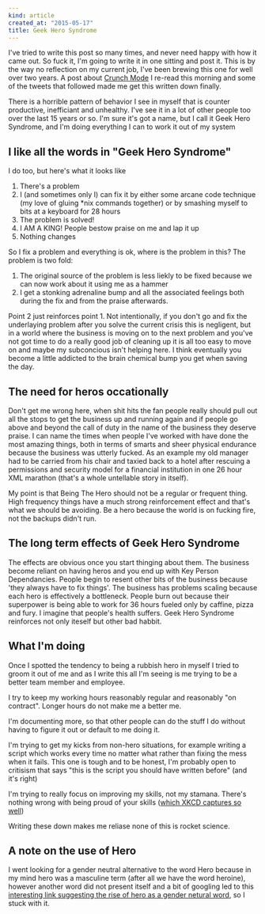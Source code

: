 ```yaml
---
kind: article
created_at: "2015-05-17"
title: Geek Hero Syndrome
---
```



I've tried to write this post so many times, and never need happy with how it came out.  So fuck it, I'm going to write it in one sitting and post it.  This is by the way no reflection on my current job, I've been brewing this one for well over two years. A post about [Crunch Mode](http://chadfowler.com/blog/2014/01/22/the-crunch-mode-antipattern/) I re-read this morning and some of the tweets that followed made me get this written down finally.

There is a horrible pattern of behavior I see in myself that is counter productive, inefficiant and unhealthy.  I've see it in a lot of other people too over the last 15 years or so.  I'm sure it's got a name, but I call it Geek Hero Syndrome, and I'm doing everything I can to work it out of my system

## I like all the words in "Geek Hero Syndrome"

I do too, but here's what it looks like

1. There's a problem
2. I (and sometimes only I) can fix it by either some arcane code technique (my love of gluing *nix commands together) or by smashing myself to bits at a keyboard for 28 hours
3. The problem is solved!
4. I AM A KING!  People bestow praise on me and lap it up
5. Nothing changes

So I fix a problem and everything is ok, where is the problem in this?  The problem is two fold:

1. The original source of the problem is less liekly to be fixed because we can now work about it using me as a hammer
2. I get a stonking adrenaline bump and all the associated feelings both during the fix and from the praise afterwards.

Point 2 just reinforces point 1.  Not intentionally, if you don't go and fix the underlaying problem after you solve the current crisis this is negligent, but in a world where the business is moving on to the next problem and you've not got time to do a really good job of cleaning up it is all too easy to move on and maybe my subconcious isn't helping here.  I think eventually you become a little addicted to the brain chemical bump you get when saving the day.

## The need for heros occationally

Don't get me wrong here, when shit hits the fan people really should pull out all the stops to get the business up and running again and if people go above and beyond the call of duty in the name of the business they deserve praise.  I can name the times when people I've worked with have done the most amazing things, both in terms of smarts and sheer physical endurance because the business was utterly fucked.  As an example my old manager had to be carried from his chair and taxied back to a hotel after rescuing a permissions and security model for a financial institution in one 26 hour XML marathon (that's a whole untellable story in itself).

My point is that Being The Hero should not be a regular or frequent thing.  High frequency things have a much strong reinforcement effect and that's what we should be avoiding.  Be a hero because the world is on fucking fire, not the backups didn't run.

## The long term effects of Geek Hero Syndrome

The effects are obvious once you start thinging about them.  The business become reliant on having heros and you end up with Key Person Dependancies.  People begin to resent other bits of the business because 'they always have to fix things'.  The business has problems scaling because each hero is effectively a bottleneck.  People burn out because their superpower is being able to work for 36 hours fueled only by caffine, pizza and fury.  I imagine that people's health suffers.  Geek Hero Syndrome reinforces not only iteself but other bad habbit.

## What I'm doing

Once I spotted the tendency to being a rubbish hero in myself I tried to groom it out of me and as I write this all I'm seeing is me trying to be a better team member and employee.

I try to keep my working hours reasonably regular and reasonably "on contract".  Longer hours do not make me a better me.

I'm documenting more, so that other people can do the stuff I do without having to figure it out or default to me doing it.

I'm trying to get my kicks from non-hero situations, for example writing a script which works every time no matter what rather than fixing the mess when it fails.  This one is tough and to be honest, I'm probably open to critisism that says "this is the script you should have written before" (and it's right)

I'm trying to really focus on improving my skills, not my stamana.  There's nothing wrong with being proud of your skills ([which XKCD captures so well](https://xkcd.com/208/))

Writing these down makes me reliase none of this is rocket science.


## A note on the use of Hero

I went looking for a gender neutral alternative to the word Hero because in my mind hero was a masculine term (after all we have the word heroine), however another word did not present itself and a bit of googling led to this [interesting link suggesting the rise of hero as a gender netural word](https://books.google.com/ngrams/graph?content=She%20is%20a%20hero,she%20is%20a%20hero&year_start=1800&year_end=2000&corpus=15&smoothing=3&share=&direct_url=t1%3B%2CShe%20is%20a%20hero%3B%2Cc0%3B.t1%3B%2Cshe%20is%20a%20hero%3B%2Cc0t1;,She%20is%20a%20hero;,c0;.t1;,she%20is%20a%20hero;,c0), so I stuck with it.
